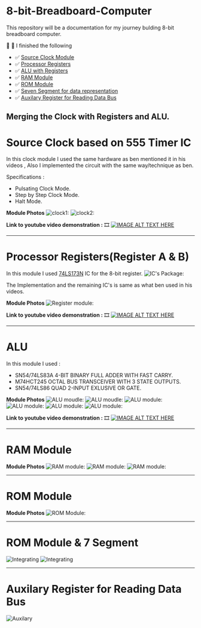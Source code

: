 # 8-bit-Breadboard-Computer
This repository will be a documentation for my journey bulding 8-bit breadboard computer.

:rotating_light: :rotating_light: I finished the following 
- :white_check_mark: [Source Clock Module](#source-clock-based-on-555-timer-ic)
- :white_check_mark: [Processor Registers](#processor-registersregister-a--b)
- :white_check_mark: [ALU with Registers](#alu)
- :white_check_mark: [RAM Module](#ram-module) 
- :white_check_mark: [ROM Module](#rom-module)
- :white_check_mark: [Seven Segment for data representation](#rom-module--7-segment)
- :white_check_mark: [Auxilary Register for Reading Data Bus](#auxilary-register-for-reading-data-bus)

## Merging the Clock with Registers and ALU.
# Source Clock based on 555 Timer IC
In this clock module I used the same hardware as ben mentioned it in his videos , Also I implemented the circuit with the same way/technique as ben.

Specifications : 
- Pulsating Clock Mode.
- Step by Step Clock Mode.
- Halt Mode.

**Module Photos**
![clock1:](https://i.imgur.com/BZQZCNP.jpg)
![clock2:](https://i.imgur.com/8KJAW20.jpg)



**Link to youtube video demonstration :** :film_strip:
[![IMAGE ALT TEXT HERE](https://i.imgur.com/cQbpVxn.png)](https://www.youtube.com/watch?v=XBoaQCD_zWA)

---

# Processor Registers(Register A & B) 
In this module I used [74LS173N](https://www.jameco.com/z/74LS173-Major-Brands-IC-74LS173-4-BIT-D-TYPE-REGISTER-3-STATE-OUTPUT_46922.html) IC for the 8-bit register.
![IC's Package:](https://i.imgur.com/ziqLQek.jpg)

The Implementation and the remaining IC's is same as what ben used in his videos.

**Module Photos**
![Register module:](https://i.imgur.com/WnOKqrx.jpg)

**Link to youtube video demonstration :** :film_strip:
[![IMAGE ALT TEXT HERE](https://i.imgur.com/cQbpVxn.png)](https://www.youtube.com/watch?v=XBoaQCD_zWA)

---

# ALU 
In this module I used : 
- SN54/74LS83A 4-BIT BINARY FULL ADDER WITH FAST CARRY.
- M74HCT245 OCTAL BUS TRANSCEIVER WITH 3 STATE OUTPUTS.
- SN54/74LS86 QUAD 2-INPUT EXLUSIVE OR GATE.

**Module Photos**
![ALU moudle:](https://i.imgur.com/t1yiO32.jpeg)
![ALU moudle:](https://i.imgur.com/JxEyBlY.jpeg)
![ALU module:](https://i.imgur.com/ASesUQI.jpeg)
![ALU module:](https://i.imgur.com/6WMfTsS.jpg)
![ALU module:](https://i.imgur.com/9XWqc8b.jpg)
![ALU module:](https://i.imgur.com/Ll7SI1Y.jpg)


**Link to youtube video demonstration :** :film_strip:
[![IMAGE ALT TEXT HERE](https://i.imgur.com/vaWa5lL.png)](https://www.youtube.com/watch?v=cbQ7tUrKKdA)

---
# RAM Module
**Module Photos**
![RAM module:](https://i.imgur.com/hZh622w.jpeg)
![RAM module:](https://i.imgur.com/RNc7V8f.jpeg)
![RAM module:](https://i.imgur.com/50xHLHR.jpeg)

---
# ROM Module
**Module Photos**
![ROM Module:](https://i.imgur.com/ip8IT5f.jpeg)

---
# ROM Module & 7 Segment
![Integrating](https://i.imgur.com/Nm9iW7k.jpeg)
![Integrating](https://i.imgur.com/ImdbJq4.jpeg)

---
# Auxilary Register for Reading Data Bus
![Auxilary](https://i.imgur.com/S2lPZmY.jpeg)

